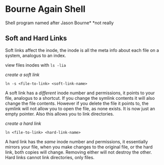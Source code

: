 # Bourne Again Shell 

Shell program named after Jason Bourne* 
*not really

## Soft and Hard Links

Soft links affect the inode, the inode is all the meta info about each file on a system, analogus to
an index. 

view files inodes with `ls -lia`

*create a soft link*

    ln -s <file-to-link> <soft-link-name>
A soft link has a *different* inode number and permissions, it points to your file, analogus to a shortcut. 
If you change the symlink contents it will also change the file contents. However if you delete the 
file it points to, the symlink will not allow you to open the file, as none exists. It is now just an 
empty pointer. Also this allows you to link directories.

*create a hard link*

    ln <file-to-link> <hard-link-name>
A hard link has the *same* inode number and permissions, it essentially mirrors your file, when you make changes to the 
original file, or the hard link, both copies will change. Removing either will not destroy the other.
Hard links cannot link directories, only files.
